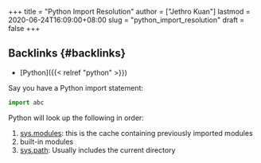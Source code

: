 +++
title = "Python Import Resolution"
author = ["Jethro Kuan"]
lastmod = 2020-06-24T16:09:00+08:00
slug = "python_import_resolution"
draft = false
+++

## Backlinks {#backlinks}

- [Python]({{< relref "python" >}})

Say you have a Python import statement:

```python
import abc
```

Python will look up the following in order:

1.  [sys.modules](https://docs.python.org/3/library/sys.html#sys.modules): this is the cache containing previously imported modules
2.  built-in modules
3.  [sys.path](https://docs.python.org/3/library/sys.html#sys.path): Usually includes the current directory

